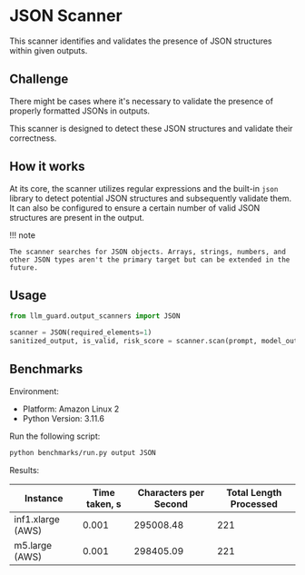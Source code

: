 # JSON Scanner

This scanner identifies and validates the presence of JSON structures within given outputs.

## Challenge

There might be cases where it's necessary to validate the presence of properly formatted JSONs in outputs.

This scanner is designed to detect these JSON structures and validate their correctness.

## How it works

At its core, the scanner utilizes regular expressions and the built-in `json` library to detect potential JSON
structures and subsequently validate them. It can also be configured to ensure a certain number of valid JSON structures
are present in the output.

!!! note

    The scanner searches for JSON objects. Arrays, strings, numbers, and other JSON types aren't the primary target but can be extended in the future.

## Usage

```python
from llm_guard.output_scanners import JSON

scanner = JSON(required_elements=1)
sanitized_output, is_valid, risk_score = scanner.scan(prompt, model_output)
```

## Benchmarks

Environment:

- Platform: Amazon Linux 2
- Python Version: 3.11.6

Run the following script:

```sh
python benchmarks/run.py output JSON
```

Results:

| Instance          | Time taken, s | Characters per Second | Total Length Processed |
|-------------------|---------------|-----------------------|------------------------|
| inf1.xlarge (AWS) | 0.001         | 295008.48             | 221                    |
| m5.large (AWS)    | 0.001         | 298405.09             | 221                    |
